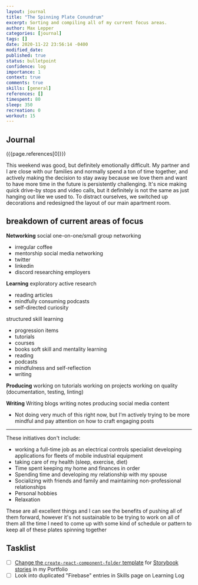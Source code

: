 ```yaml
---
layout: journal
title: "The Spinning Plate Conundrum"
excerpt: Sorting and compiling all of my current focus areas.
author: Max Lepper
categories: [journal]
tags: []
date: 2020-11-22 23:56:14 -0400
modified_date:
published: true
status: bulletpoint
confidence: log
importance: 1
context: true
comments: true
skills: [general]
references: []
timespent: 80
sleep: 350
recreation: 0
workout: 15
---
```


## Journal

({{page.references[0]}})

This weekend was good, but definitely emotionally difficult. My partner and I are close with our families and normally spend a ton of time together, and actively making the decision to stay away because we love them and want to have more time in the future is persistently challenging. It's nice making quick drive-by stops and video calls, but it definitely is not the same as just hanging out like we used to. To distract ourselves, we switched up decorations and redesigned the layout of our main apartment room.

breakdown of current areas of focus
---

**Networking**
social one-on-one/small group networking
- irregular coffee
- mentorship
social media networking
- twitter
- linkedin
- discord
researching employers

**Learning**
exploratory active research
- reading articles
- mindfully consuming podcasts
- self-directed curiosity

structured skill learning
- progression items
- tutorials
- courses
- books
soft skill and mentality learning
- reading
- podcasts
- mindfulness and self-reflection
- writing

**Producing**
working on tutorials
working on projects
working on quality (documentation, testing, linting)

**Writing**
Writing blogs
writing notes
producing social media content
- Not doing very much of this right now, but I'm actively trying to be more mindful and pay attention on how to craft engaging posts

---

These initiatives don't include:
- working a full-time job as an electrical controls specialist developing applications for fleets of mobile industrial equipment
- taking care of my health (sleep, exercise, diet)
- Time spent keeping my home and finances in order
- Spending time and developing my relationship with my spouse
- Socializing with friends and family and maintaining non-professional relationships
- Personal hobbies
- Relaxation

These are all excellent things and I can see the benefits of pushing all of them forward, however it's not sustainable to be trying to work on all of them all the time
I need to come up with some kind of schedule or pattern to keep all of these plates spinning together


## Tasklist

- [ ] [Change the `create-react-component-folder` template](https://github.com/snaerth/create-react-component-folder#publishing-templates) for [Storybook stories](https://storybook.js.org/docs/react/api/csf) in my Portfolio
- [ ] Look into duplicated "Firebase" entries in Skills page on Learning Log
